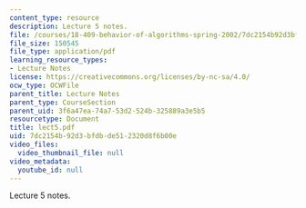```yaml
---
content_type: resource
description: Lecture 5 notes.
file: /courses/18-409-behavior-of-algorithms-spring-2002/7dc2154b92d3bfdbde512320d8f6b00e_lect5.pdf
file_size: 150545
file_type: application/pdf
learning_resource_types:
- Lecture Notes
license: https://creativecommons.org/licenses/by-nc-sa/4.0/
ocw_type: OCWFile
parent_title: Lecture Notes
parent_type: CourseSection
parent_uid: 3f6a47ea-74a7-53d2-524b-325889a3e5b5
resourcetype: Document
title: lect5.pdf
uid: 7dc2154b-92d3-bfdb-de51-2320d8f6b00e
video_files:
  video_thumbnail_file: null
video_metadata:
  youtube_id: null
---
```

Lecture 5 notes.
